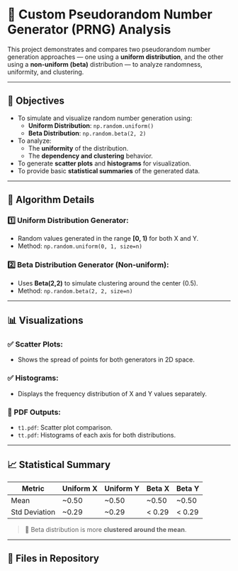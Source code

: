 # 🎲 Custom Pseudorandom Number Generator (PRNG) Analysis

This project demonstrates and compares two pseudorandom number generation approaches — one using a **uniform distribution**, and the other using a **non-uniform (beta)** distribution — to analyze randomness, uniformity, and clustering.

---

## 📌 Objectives

- To simulate and visualize random number generation using:
  - **Uniform Distribution**: `np.random.uniform()`
  - **Beta Distribution**: `np.random.beta(2, 2)`
- To analyze:
  - The **uniformity** of the distribution.
  - The **dependency and clustering** behavior.
- To generate **scatter plots** and **histograms** for visualization.
- To provide basic **statistical summaries** of the generated data.

---

## 🧮 Algorithm Details

### 1️⃣ Uniform Distribution Generator:
- Random values generated in the range **[0, 1)** for both X and Y.
- Method: `np.random.uniform(0, 1, size=n)`

### 2️⃣ Beta Distribution Generator (Non-uniform):
- Uses **Beta(2,2)** to simulate clustering around the center (0.5).
- Method: `np.random.beta(2, 2, size=n)`

---

## 📊 Visualizations

### ✅ Scatter Plots:
- Shows the spread of points for both generators in 2D space.

### ✅ Histograms:
- Displays the frequency distribution of X and Y values separately.

### 📄 PDF Outputs:
- `t1.pdf`: Scatter plot comparison.
- `tt.pdf`: Histograms of each axis for both distributions.

---

## 📈 Statistical Summary

| Metric         | Uniform X | Uniform Y | Beta X | Beta Y |
|----------------|-----------|-----------|--------|--------|
| Mean           | ~0.50     | ~0.50     | ~0.50  | ~0.50  |
| Std Deviation  | ~0.29     | ~0.29     | < 0.29 | < 0.29 |

> 🎯 Beta distribution is more **clustered around the mean**.

---

## 📂 Files in Repository

